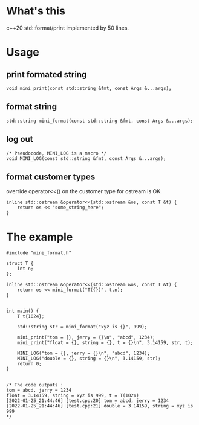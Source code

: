 # What's this

c++20 std::format/print implemented by 50 lines.

# Usage

## print formated string

```
void mini_print(const std::string &fmt, const Args &...args);
```

## format string

```
std::string mini_format(const std::string &fmt, const Args &...args);
```

## log out

```
/* Pseudocode, MINI_LOG is a macro */
void MINI_LOG(const std::string &fmt, const Args &...args);
```

## format customer types

override operator<<() on the customer type for ostream is OK.
```
inline std::ostream &operator<<(std::ostream &os, const T &t) {
    return os << "some_string_here";
}
```

# The example
```
#include "mini_format.h"

struct T {
    int n;
};

inline std::ostream &operator<<(std::ostream &os, const T &t) {
    return os << mini_format("T({})", t.n);
}


int main() {
    T t{1024};
    
    std::string str = mini_format("xyz is {}", 999);

    mini_print("tom = {}, jerry = {}\n", "abcd", 1234);
    mini_print("float = {}, string = {}, t = {}\n", 3.14159, str, t);

    MINI_LOG("tom = {}, jerry = {}\n", "abcd", 1234);
    MINI_LOG("double = {}, string = {}\n", 3.14159, str);
    return 0;
}


/* The code outputs :
tom = abcd, jerry = 1234
float = 3.14159, string = xyz is 999, t = T(1024)
[2022-01-25_21:44:46] [test.cpp:20] tom = abcd, jerry = 1234
[2022-01-25_21:44:46] [test.cpp:21] double = 3.14159, string = xyz is 999
*/
```
